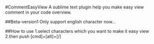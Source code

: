 #CommentEasyView
A sublime text plugin help you make easy view comment in your code overview.

##Beta-version1
Only support english character now...

##How to use
1.select characters which you want to make it easy view
2.then push [cmd]+[alt]+[/]
